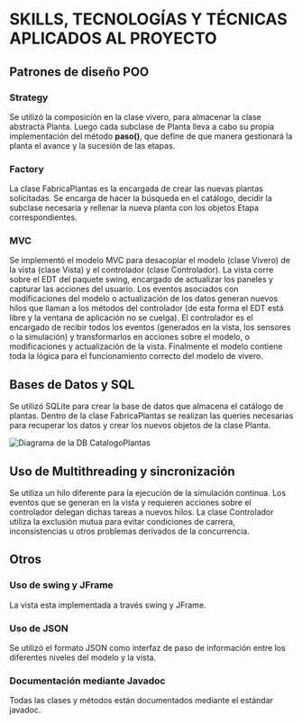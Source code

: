 
# SKILLS, TECNOLOGÍAS Y TÉCNICAS APLICADOS AL PROYECTO

## Patrones de diseño POO

### Strategy

Se utilizó la composición en la clase vivero, para almacenar la clase abstracta Planta. Luego cada subclase de Planta lleva a cabo su propia implementación del método **paso()**, que define
de que manera gestionará la planta el avance y la sucesión de las etapas.

### Factory

La clase FabricaPlantas es la encargada de crear las nuevas plantas solicitadas. Se encarga de hacer la búsqueda en el catálogo, decidir la subclase necesaria y rellenar la nueva planta con 
los objetos Etapa correspondientes.

### MVC

Se implementó el modelo MVC para desacoplar el modelo (clase Vivero) de la vista (clase Vista) y el controlador (clase Controlador). La vista corre sobre el EDT del paquete swing, encargado
de actualizar los paneles y capturar las acciones del usuario. Los eventos asociados con modificaciones del modelo o actualización de los datos generan nuevos hilos que llaman a los métodos del
controlador (de esta forma el EDT está libre y la ventana de aplicación no se cuelga). El controlador es el encargado de recibir todos los eventos (generados en la vista, los sensores o la 
simulación) y transformarlos en acciones sobre el modelo, o modificaciones y actualización de la vista. Finalmente el modelo contiene toda la lógica para el funcionamiento correcto del modelo
de vivero.

## Bases de Datos y SQL

Se utilizó SQLite para crear la base de datos que almacena el catálogo de plantas. Dentro de la clase FabricaPlantas se realizan las queries necesarias para recuperar los datos y
crear los nuevos objetos de la clase Planta.

![Diagrama de la DB CatalogoPlantas](./DB_Diagram.pmg)

## Uso de Multithreading y sincronización

Se utiliza un hilo diferente para la ejecución de la simulación continua. Los eventos que se generan en la vista y requieren acciones sobre el controlador delegan dichas tareas a nuevos hilos.
La clase Controlador utiliza la exclusión mutua para evitar condiciones de carrera, inconsistencias u otros problemas derivados de la concurrencia.

## Otros

### Uso de swing y JFrame

La vista esta implementada a través swing y JFrame.

### Uso de JSON

Se utilizó el formato JSON como interfaz de paso de información entre los diferentes niveles del modelo y la vista.

### Documentación mediante Javadoc

Todas las clases y métodos están documentados mediante el estándar javadoc.